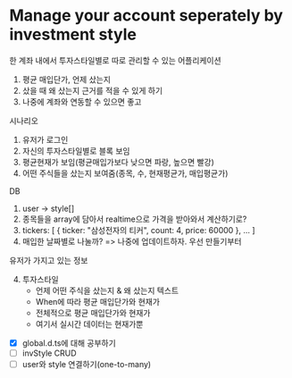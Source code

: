 # Manage your account seperately by investment style

한 계좌 내에서 투자스타일별로 따로 관리할 수 있는 어플리케이션

1. 평균 매입단가, 언제 샀는지
2. 샀을 때 왜 샀는지 근거를 적을 수 있게 하기
3. 나중에 계좌와 연동할 수 있으면 좋고

시나리오

1. 유저가 로그인
2. 자신의 투자스타일별로 블록 보임
3. 평균현재가 보임(평균매입가보다 낮으면 파랑, 높으면 빨강)
4. 어떤 주식들을 샀는지 보여줌(종목, 수, 현재평균가, 매입평균가)

DB

1. user -> style[]
2. 종목들을 array에 담아서 realtime으로 가격을 받아와서 계산하기로?
3. tickers: [
   {
   ticker: "삼성전자의 티커",
   count: 4,
   price: 60000
   },
   ...
   ]
4. 매입한 날짜별로 나눌까? => 나중에 업데이트하자. 우선 만들기부터

유저가 가지고 있는 정보

4. 투자스타일
   - 언제 어떤 주식을 샀는지 & 왜 샀는지 텍스트
   - When에 따라 평균 매입단가와 현재가
   - 전체적으로 평균 매입단가와 현재가
   - 여기서 실시간 데이터는 현재가뿐

- [x] global.d.ts에 대해 공부하기
- [ ] invStyle CRUD
- [ ] user와 style 연결하기(one-to-many)
